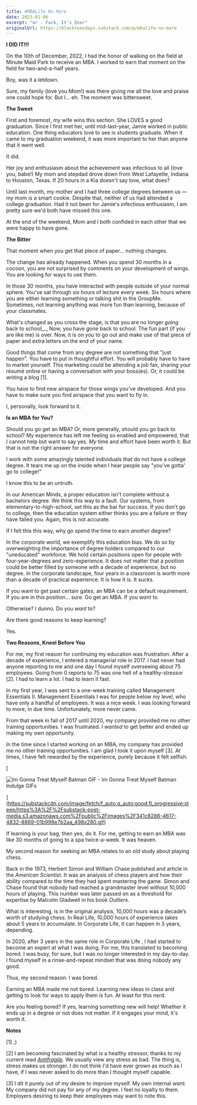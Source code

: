 ```yaml
---
title: #MBALife No More
date: 2023-01-06
excerpt: "or - Fuck, It's Over"
originalUrl: https://blacktuesdays.substack.com/p/mbalife-no-more
---
```


**I DID IT!!!**

On the 10th of December, 2022, I had the honor of walking on the field at Minute Maid Park to receive an MBA. I worked to earn that moment on the field for two-and-a-half years.

Boy, was it a letdown.

Sure, my family (love you Mom!) was there giving me all the love and praise one could hope for. But I... eh. The moment was bittersweet.

**The Sweet**

First and foremost, my wife wins this section. She LOVES a good graduation. Since I first met her, until mid-last-year, Jamie worked in public education. One thing educators love to see is students graduate. When it came to my graduation weekend, it was more important to her than anyone that it went well.

It did.

Her joy and enthusiasm about the achievement was infectious to all (love you, babe!) My mom and stepdad drove down from West Lafayette, Indiana to Houston, Texas. If 20 hours in a Kia doesn't say love, what does?

Until last month, my mother and I had three college degrees between us — my mom is a smart cookie. Despite that, neither of us had attended a college graduation. Had it not been for Jamie's infectious enthusiasm, I am pretty sure we'd both have missed this one.

At the end of the weekend, Mom and I both confided in each other that we were happy to have gone.

**The Bitter**

That moment when you get that piece of paper... nothing changes.

The change has already happened. When you spend 30 months in a cocoon, you are not surprised by comments on your development of wings. You are looking for ways to use them.

In those 30 months, you have interacted with people outside of your normal sphere. You've sat through six hours of lecture every week. Six hours where you are either learning something or talking shit in the GroupMe. Sometimes, not learning anything was more fun than learning, because of your classmates.

What's changed as you cross the stage, is that you are no longer _going_ back to school_._ Now, you have _gone_ back to school. The fun part (if you are like me) is over. Now, it is on _you_ to go out and make use of that piece of paper and extra letters on the end of your name.

Good things that come from any degree are not something that "just happen". You have to put in thoughtful effort. You will probably have to have to market yourself. This marketing could be attending a job fair, sharing your résumé online or having a conversation with your boss(es). Or, it could be writing a blog \[1\].

You have to find new airspace for those wings you've developed. And you have to make sure you find airspace that you want to fly in.

I, personally, look forward to it.

**Is an MBA for You?**

Should you go get an MBA? Or, more generally, should you go back to school? My experience has left me feeling so enabled and empowered, that I cannot help but want to say yes. _My_ time and effort have been worth it. But that is not the right answer for everyone.

I work with some amazingly talented individuals that do not have a college degree. It tears me up on the inside when I hear people say "you've gotta' go to college!"

I know this to be an untruth.

In our American Minds, a proper education isn't complete without a bachelors degree. We think this way to a fault. Our systems, from elementary-to-high-school, set this as the bar for success. If you don't go to college, then the education system either thinks you are a failure or they have failed you. Again, this is not accurate.

If I felt this this way, why go spend the time to earn _another_ degree?

In the corporate world, we exemplify this education bias. We do so by overweighting the importance of degree holders compared to our "uneducated" workforce. We hold certain positions open for people with four-year-degrees and zero-experience. It does not matter that a position could be better filled by someone with a decade of experience, but no degree. In the corporate landscape, four years in a classroom is worth more than a decade of practical experience. It is how it is. It sucks.

If you want to get past certain gates, an MBA can be a default requirement. If you are in this position... sure. Go get an MBA. If you _want_ to.

Otherwise? I dunno. Do you _want_ to?

Are there good reasons to keep learning?

Yes.

**Two Reasons, Kneel Before You**

For me, my first reason for continuing my education was frustration. After a decade of experience, I entered a managerial role in 2017. I had never had anyone reporting to me and one day I found myself overseeing about 75 employees. Going from 0 reports to 75 was one hell of a healthy-stressor \[2\]. I had to learn a lot. I had to learn it fast.

In my first year, I was sent to a one-week training called Management Essentials II. Management Essentials I was for people below my level, who have only a handful of employees. It was a nice week. I was looking forward to more, in due time. Unfortunately, more never came.

From that week in fall of 2017 until 2020, my company provided me no other training opportunities. I was frustrated. I _wanted_ to get better and ended up making my own opportunity.

In the time since I started working on an MBA, my company has provided me no other training opportunities. I am glad I took it upon myself \[3\]. At times, I have felt rewarded by the experience, purely because it felt selfish.

[

![Im Gonna Treat Myself Batman GIF - Im Gonna Treat Myself Batman Indulge GIFs](https://substackcdn.com/image/fetch/w_1456,c_limit,f_auto,q_auto:good,fl_lossy/https%3A%2F%2Fsubstack-post-media.s3.amazonaws.com%2Fpublic%2Fimages%2F341c8286-4617-4832-8869-01b998e7b2aa_498x280.gif "Im Gonna Treat Myself Batman GIF - Im Gonna Treat Myself Batman Indulge GIFs")



](https://substackcdn.com/image/fetch/f_auto,q_auto:good,fl_progressive:steep/https%3A%2F%2Fsubstack-post-media.s3.amazonaws.com%2Fpublic%2Fimages%2F341c8286-4617-4832-8869-01b998e7b2aa_498x280.gif)

If learning is your bag, then yes, do it. For me, getting to earn an MBA was like 30 months of going to a spa twice-a-week. It was heaven.

My second reason for seeking an MBA relates to an old study about playing chess.

Back in the 1973, Herbert Simon and William Chase published and article in the _American Scientist_. It was an analysis of chess players and how their ability compared to the time they had spent mastering the game. Simon and Chase found that nobody had reached a grandmaster level without 10,000 hours of playing. This number was later passed on as a threshold for expertise by Malcolm Gladwell in his book _Outliers_.

What is interesting, is in the original analysis, 10,000 hours was a decade’s worth of studying chess. In Real Life, 10,000 hours of experience takes about 5 years to accumulate. In Corporate Life, it can happen in 3 years, depending.

In 2020, after 3 years in the same role in Corporate Life , I had started to become an expert at what I was doing. For me, this translated to becoming bored. I was busy, for sure, but I was no longer interested in my day-to-day. I found myself in a rinse-and-repeat mindset that was doing nobody any good.

Thus, my second reason: I was bored.

Earning an MBA made me not bored. Learning new ideas in class and getting to look for ways to apply them is fun. At least for this nerd.

Are you feeling bored? If yes, learning something new will help! Whether it ends up in a degree or not does not matter. If it engages your mind, it's worth it.

**Notes**

\[1\] ;)

\[2\] I am becoming fascinated by what is a healthy stressor, thanks to my current read _[Antifragile](https://en.wikipedia.org/wiki/Antifragile_\(book\))_. We usually view any stress as bad. The thing is, stress makes us stronger. I do not think I'd have ever grown as much as I have, if I was never asked to do more than I thought myself capable.

\[3\] I dit it purely out of my desire to improve myself. My own internal _want_. My company did not pay for any of my degree. I feel no loyalty to them. Employers desiring to keep their employees may want to note this.